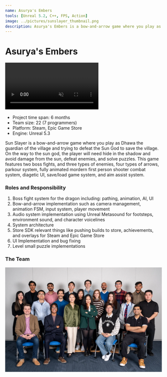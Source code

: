 ```yaml
---
name: Asurya's Embers
tools: [Unreal 5.2, C++, FPS, Action]
image: ../pictures/sunslayer_thumbnail.png
description: Asurya's Embers is a bow-and-arrow game where you play as Dhawa the guardian of the village and trying to defeat the Sun God to save the village.
---
```


# Asurya's Embers

<video autoplay controls loop muted>
	<source src="../videos/sunslayer_trailer.mp4" type="video/mp4">
</video>

- Project time span: 6 months
- Team size: 22 (7 programmers)
- Platform: Steam, Epic Game Store
- Engine: Unreal 5.3

Sun Slayer is a bow-and-arrow game where you play as Dhawa the guardian of the village and trying to defeat the Sun God to save the village. On the way to the sun god, the player will need hide in the shadow and avoid damage from the sun, defeat enemies, and solve puzzles. This game features two boss fights, and three types of enemies, four types of arrows, parkour system, fully animated mordern first person shooter combat system, diagetic UI, save/load game system, and aim assist system. 

### Roles and Responsibility

1. Boss fight system for the dragon including: pathing, animation, AI, UI
2. Bow-and-arrow implementation such as camera management, animation FSM, input system, player movement
3. Audio system implementation using Unreal Metasound for footsteps, environment sound, and character voicelines
4. System architecture 
5. Store SDK relevant things like pushing builds to store, achievements, and overlays for Steam and Epic Game Store
6. UI Implementation and bug fixing
7. Level small puzzle implementations

### The Team

![Seafeud Programmers](../pictures/sunslayer_family.webp)
